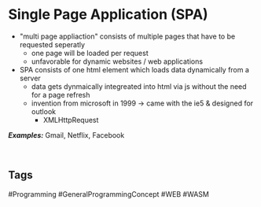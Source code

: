 # Single Page Application (SPA)

- "multi page appliaction" consists of multiple pages that have to be requested seperatly
	- one page will be loaded per request
	- unfavorable for dynamic websites / web applications
- SPA consists of one html element which loads data dynamically from a server
	- data gets dynmaically integreated into html via js without the need for a page refresh
	- invention from microsoft in 1999 -> came with the ie5 & designed for outlook
		- XMLHttpRequest

***Examples:*** Gmail, Netflix, Facebook

<br>

## Tags

#Programming #GeneralProgrammingConcept #WEB #WASM